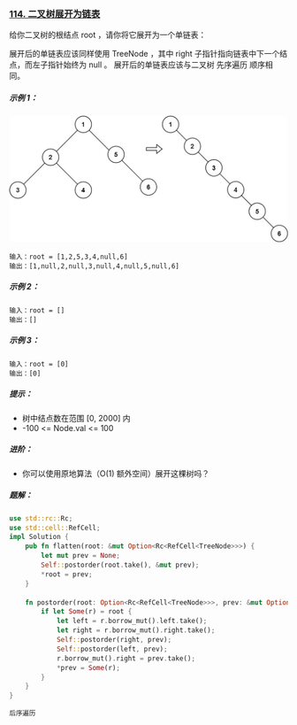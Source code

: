 ### [114. 二叉树展开为链表](https://leetcode.cn/problems/flatten-binary-tree-to-linked-list/)

给你二叉树的根结点 root ，请你将它展开为一个单链表：

展开后的单链表应该同样使用 TreeNode ，其中 right 子指针指向链表中下一个结点，而左子指针始终为 null 。
展开后的单链表应该与二叉树 先序遍历 顺序相同。


##### 示例 1：
![img.png](img.png)
```
输入：root = [1,2,5,3,4,null,6]
输出：[1,null,2,null,3,null,4,null,5,null,6]
```

##### 示例 2：
```
输入：root = []
输出：[]
```

##### 示例 3：
```
输入：root = [0]
输出：[0]
```

##### 提示：
- 树中结点数在范围 [0, 2000] 内
- -100 <= Node.val <= 100


##### 进阶：
- 你可以使用原地算法（O(1) 额外空间）展开这棵树吗？

##### 题解：
```rust
use std::rc::Rc;
use std::cell::RefCell;
impl Solution {
    pub fn flatten(root: &mut Option<Rc<RefCell<TreeNode>>>) {
        let mut prev = None;
        Self::postorder(root.take(), &mut prev);
        *root = prev;
    }

    fn postorder(root: Option<Rc<RefCell<TreeNode>>>, prev: &mut Option<Rc<RefCell<TreeNode>>>) {
        if let Some(r) = root {
            let left = r.borrow_mut().left.take();
            let right = r.borrow_mut().right.take();
            Self::postorder(right, prev);
            Self::postorder(left, prev);
            r.borrow_mut().right = prev.take();
            *prev = Some(r);
        }
    }
}
```

`后序遍历`

